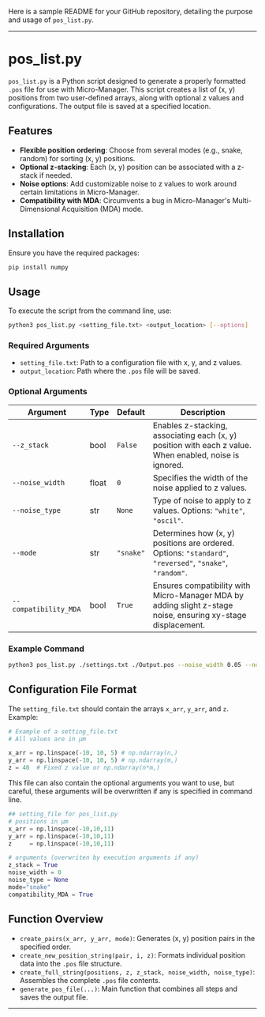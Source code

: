 Here is a sample README for your GitHub repository, detailing the purpose and usage of `pos_list.py`.

---

# pos_list.py

`pos_list.py` is a Python script designed to generate a properly formatted `.pos` file for use with Micro-Manager. This script creates a list of (x, y) positions from two user-defined arrays, along with optional z values and configurations. The output file is saved at a specified location.

## Features

- **Flexible position ordering**: Choose from several modes (e.g., snake, random) for sorting (x, y) positions.
- **Optional z-stacking**: Each (x, y) position can be associated with a z-stack if needed.
- **Noise options**: Add customizable noise to z values to work around certain limitations in Micro-Manager.
- **Compatibility with MDA**: Circumvents a bug in Micro-Manager's Multi-Dimensional Acquisition (MDA) mode.

## Installation

Ensure you have the required packages:
```bash
pip install numpy
```

## Usage

To execute the script from the command line, use:
```bash
python3 pos_list.py <setting_file.txt> <output_location> [--options]
```

### Required Arguments

- `setting_file.txt`: Path to a configuration file with x, y, and z values.
- `output_location`: Path where the `.pos` file will be saved.

### Optional Arguments

| Argument             | Type  | Default  | Description                                                                                                                                           |
|----------------------|-------|----------|-------------------------------------------------------------------------------------------------------------------------------------------------------|
| `--z_stack`          | bool  | `False`  | Enables z-stacking, associating each (x, y) position with each z value. When enabled, noise is ignored.                                              |
| `--noise_width`      | float | `0`      | Specifies the width of the noise applied to z values.                                                                                                 |
| `--noise_type`       | str   | `None`   | Type of noise to apply to z values. Options: `"white"`, `"oscil"`.                                                                                    |
| `--mode`             | str   | `"snake"`| Determines how (x, y) positions are ordered. Options: `"standard"`, `"reversed"`, `"snake"`, `"random"`.                                             |
| `--compatibility_MDA`| bool  | `True`   | Ensures compatibility with Micro-Manager MDA by adding slight z-stage noise, ensuring xy-stage displacement.                                         |

### Example Command

```bash
python3 pos_list.py ./settings.txt ./Output.pos --noise_width 0.05 --noise_type oscil --mode snake --compatibility_MDA
```

## Configuration File Format

The `setting_file.txt` should contain the arrays `x_arr`, `y_arr`, and `z`. Example:

```python
# Example of a setting_file.txt
# All values are in µm

x_arr = np.linspace(-10, 10, 5) # np.ndarray(n,)
y_arr = np.linspace(-10, 10, 5) # np.ndarray(m,)
z = 40  # Fixed z value or np.ndarray(n*m,)
```

This file can also contain the optional arguments you want to use, but careful, these arguments will be overwritten if any is specified in command line.
```python
## setting_file for pos_list.py
# positions in µm
x_arr = np.linspace(-10,10,11)
y_arr = np.linspace(-10,10,11)
z     = np.linspace(-10,10,11)

# arguments (overwriten by execution arguments if any)
z_stack = True
noise_width = 0
noise_type = None
mode="snake"
compatibility_MDA = True
```



## Function Overview

- `create_pairs(x_arr, y_arr, mode)`: Generates (x, y) position pairs in the specified order.
- `create_new_position_string(pair, i, z)`: Formats individual position data into the `.pos` file structure.
- `create_full_string(positions, z, z_stack, noise_width, noise_type)`: Assembles the complete `.pos` file contents.
- `generate_pos_file(...)`: Main function that combines all steps and saves the output file.

---

